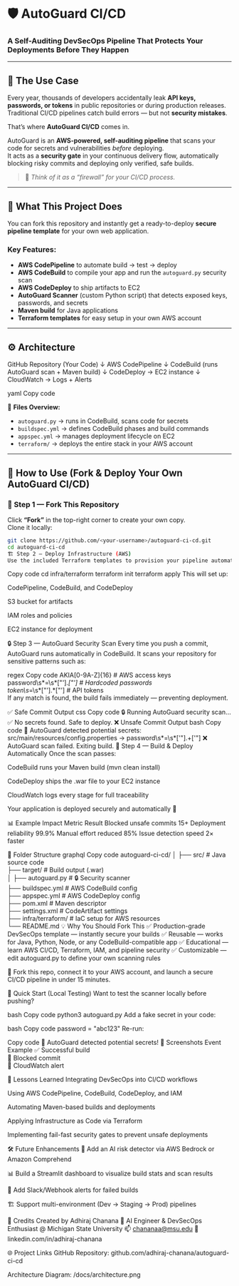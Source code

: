 # 🛡️ AutoGuard CI/CD
### A Self-Auditing DevSecOps Pipeline That Protects Your Deployments Before They Happen

---

## 🚨 The Use Case  

Every year, thousands of developers accidentally leak **API keys, passwords, or tokens** in public repositories or during production releases.  
Traditional CI/CD pipelines catch build errors — but not **security mistakes**.

That’s where **AutoGuard CI/CD** comes in.  

AutoGuard is an **AWS-powered, self-auditing pipeline** that scans your code for secrets and vulnerabilities *before* deploying.  
It acts as a **security gate** in your continuous delivery flow, automatically blocking risky commits and deploying only verified, safe builds.  

> 💬 *Think of it as a “firewall” for your CI/CD process.*

---

## 🧠 What This Project Does  

You can fork this repository and instantly get a ready-to-deploy **secure pipeline template** for your own web application.

### Key Features:
- **AWS CodePipeline** to automate build → test → deploy  
- **AWS CodeBuild** to compile your app and run the `autoguard.py` security scan  
- **AWS CodeDeploy** to ship artifacts to EC2  
- **AutoGuard Scanner** (custom Python script) that detects exposed keys, passwords, and secrets  
- **Maven build** for Java applications  
- **Terraform templates** for easy setup in your own AWS account  

---

## ⚙️ Architecture  

GitHub Repository (Your Code)
↓
AWS CodePipeline
↓
CodeBuild (runs AutoGuard scan + Maven build)
↓
CodeDeploy → EC2 instance
↓
CloudWatch → Logs + Alerts

yaml
Copy code

🧩 **Files Overview:**
- `autoguard.py` → runs in CodeBuild, scans code for secrets  
- `buildspec.yml` → defines CodeBuild phases and build commands  
- `appspec.yml` → manages deployment lifecycle on EC2  
- `terraform/` → deploys the entire stack in your AWS account  

---

## 🚀 How to Use (Fork & Deploy Your Own AutoGuard CI/CD)

### 🧩 Step 1 — Fork This Repository  
Click **“Fork”** in the top-right corner to create your own copy.  
Clone it locally:  
```bash
git clone https://github.com/<your-username>/autoguard-ci-cd.git
cd autoguard-ci-cd
🏗️ Step 2 — Deploy Infrastructure (AWS)
Use the included Terraform templates to provision your pipeline automatically.
```
Copy code
cd infra/terraform
terraform init
terraform apply
This will set up:

CodePipeline, CodeBuild, and CodeDeploy

S3 bucket for artifacts

IAM roles and policies

EC2 instance for deployment

🔒 Step 3 — AutoGuard Security Scan
Every time you push a commit, AutoGuard runs automatically in CodeBuild.
It scans your repository for sensitive patterns such as:

regex
Copy code
AKIA[0-9A-Z]{16}          # AWS access keys  
password\s*=\s*["'].*["'] # Hardcoded passwords  
token\s*=\s*["'].*["']    # API tokens  
If any match is found, the build fails immediately — preventing deployment.

✅ Safe Commit Output
css
Copy code
🔒 Running AutoGuard security scan...
✅ No secrets found. Safe to deploy.
❌ Unsafe Commit Output
bash
Copy code
🚨 AutoGuard detected potential secrets:
src/main/resources/config.properties → password\s*=\s*[\'"].+[\'"]
❌ AutoGuard scan failed. Exiting build.
🧪 Step 4 — Build & Deploy Automatically
Once the scan passes:

CodeBuild runs your Maven build (mvn clean install)

CodeDeploy ships the .war file to your EC2 instance

CloudWatch logs every stage for full traceability

Your application is deployed securely and automatically 🚀

📊 Example Impact
Metric	Result
Blocked unsafe commits	15+
Deployment reliability	99.9%
Manual effort reduced	85%
Issue detection speed	2× faster

🧰 Folder Structure
graphql
Copy code
autoguard-ci-cd/
│
├── src/                      # Java source code  
├── target/                   # Build output (.war)  
│
├── autoguard.py              # 🔒 Security scanner  
├── buildspec.yml             # AWS CodeBuild config  
├── appspec.yml               # AWS CodeDeploy config  
├── pom.xml                   # Maven descriptor  
├── settings.xml              # CodeArtifact settings  
├── infra/terraform/          # IaC setup for AWS resources  
└── README.md
💡 Why You Should Fork This
✅ Production-grade DevSecOps template — instantly secure your builds
✅ Reusable — works for Java, Python, Node, or any CodeBuild-compatible app
✅ Educational — learn AWS CI/CD, Terraform, IAM, and pipeline security
✅ Customizable — edit autoguard.py to define your own scanning rules

🎯 Fork this repo, connect it to your AWS account, and launch a secure CI/CD pipeline in under 15 minutes.

💾 Quick Start (Local Testing)
Want to test the scanner locally before pushing?

bash
Copy code
python3 autoguard.py
Add a fake secret in your code:

bash
Copy code
password = "abc123"
Re-run:

Copy code
🚨 AutoGuard detected potential secrets!
📸 Screenshots
Event	Example
✅ Successful build	
🚫 Blocked commit	
🔔 CloudWatch alert	

🧱 Lessons Learned
Integrating DevSecOps into CI/CD workflows

Using AWS CodePipeline, CodeBuild, CodeDeploy, and IAM

Automating Maven-based builds and deployments

Applying Infrastructure as Code via Terraform

Implementing fail-fast security gates to prevent unsafe deployments

🛠️ Future Enhancements
🤖 Add an AI risk detector via AWS Bedrock or Amazon Comprehend

📊 Build a Streamlit dashboard to visualize build stats and scan results

💬 Add Slack/Webhook alerts for failed builds

🏗️ Support multi-environment (Dev → Staging → Prod) pipelines

💼 Credits
Created by Adhiraj Chanana
🧩 AI Engineer & DevSecOps Enthusiast @ Michigan State University
📫 chananaa@msu.edu
🔗 linkedin.com/in/adhiraj-chanana

🌐 Project Links
GitHub Repository: github.com/adhiraj-chanana/autoguard-ci-cd

Architecture Diagram: /docs/architecture.png
